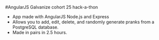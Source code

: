 #AngularJS Galvanize cohort 25 hack-a-thon

* App made with AngularJS Node.js and Express
* Allows you to add, edit, delete, and randomly generate pranks from a PostgreSQL database.
* Made in pairs in 2.5 hours.
